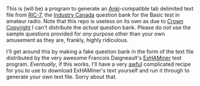 This is (will be) a program to generate an [Anki](http://ankisrs.net)-compatible tab delimited text file from [RIC-7](http://www.ic.gc.ca/eic/site/smt-gst.nsf/eng/sf01900.html), the [Industry Canada](http://www.ic.gc.ca) question bank for the Basic test in amateur radio. Note that this repo is useless on its own as due to [Crown Copyright](https://en.wikipedia.org/wiki/Crown_copyright#Canada) I can't distribute the *actual* question bank. Please do *not* use the sample questions provided for *any* purpose other than your own amusement as they are, frankly, highly ridiculous.

I'll get around this by making a fake question bank in the form of the text file distributed by the very awesome Francois Daigneault's [ExHAMiner](https://www.rac.ca/en/amateur-radio/beginner-info/exhaminer/) test program. *Eventually*, if this works, I'll have a very [awful](http://mentalfloss.com/article/25638/surprisingly-interesting-history-margarine) complicated recipe for you to use to download ExHAMiner's text yourself and run it through to generate your own text file. Sorry about that. 
